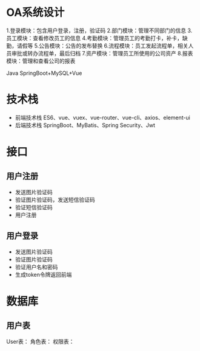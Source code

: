 # OA系统设计

1.登录模块：包含用户登录，注册，验证码
2.部门模块：管理不同部门的信息
3.员工模块：查看修改员工的信息
4.考勤模块：管理员工的考勤打卡，补卡，缺勤，请假等
5.公告模块：公告的发布替换
6.流程模块：员工发起流程单，相关人员审批或转办流程单，最后归档
7.资产模块：管理员工所使用的公司资产
8.报表模块：管理和查看公司的报表

Java SpringBoot+MySQL+Vue
# 技术栈
- 前端技术栈 ES6、vue、vuex、vue-router、vue-cli、axios、element-ui
- 后端技术栈 SpringBoot、MyBatis、Spring Security、Jwt
#
# 接口
## 用户注册
- 发送图片验证码
- 验证图片验证码，发送短信验证码
- 验证短信验证码 
- 用户注册
## 用户登录
- 发送图片验证码
- 验证图片验证码
- 验证用户名和密码
- 生成token令牌返回前端


# 数据库
## 用户表
User表：
角色表：
权限表：